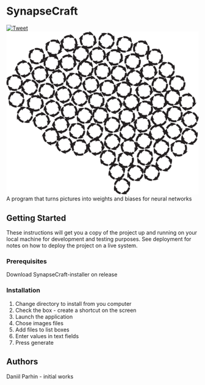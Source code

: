 # SynapseCraft
[![Tweet](https://img.shields.io/twitter/url/http/shields.io.svg?style=social)](https://twitter.com/intent/tweet?text=Get%20a%20free%20neural%20network%20training%20app%204&url=https://github.com/Daniil200707/SynapseCraft.git&via=froala&hashtags=training,scikit-learn,templates,blocks,developers)
![alt](brain-3449630_640.png "brain-3449630_640")
A program that turns pictures into weights and biases for neural networks

## Getting Started
These instructions will get you a copy of the project up and running on your local machine for development and testing 
purposes. See deployment for notes on how to deploy the project on a live system.

### Prerequisites
Download SynapseCraft-installer on release

### Installation
1. Change directory to install from you computer
2. Check the box - create a shortcut on the screen
3. Launch the application
4. Chose images files
5. Add files to list boxes
6. Enter values in text fields
7. Press generate

## Authors
Daniil Parhin - initial works
